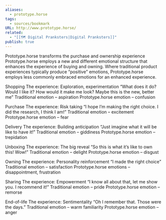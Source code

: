 ```yaml
---
aliases:
  - prototype.horse
tags:
  - sources/bookmark
URL: http://www.prototype.horse/
related:
  - "[[🗺️ Digital Pranksters|Digital Pranksters]]"
publish: true
---
```


Prototype.horse transforms the purchase and ownership experience
Prototype.horse employs a new and different emotional structure that enhances the experience of buying and owning. Where traditional product experiences typically produce “positive” emotions, Prototype.horse employs less commonly embraced emotions for an enhanced experience.

Shopping
The experience: Exploration, experimentation
“What does it do? Would I like it? How would it make me look? Maybe this is the new, better me”
Traditional emotion – aspiration
Prototype.horse emotion – confusion

Purchase
The experience: Risk taking
“I hope I’m making the right choice. I did the research, I think I am!”
Traditional emotion – excitement
Prototype.horse emotion – fear

Delivery
The experience: Building anticipation
“Just imagine what it will be like to have it!”
Traditional emotion – giddiness
Prototype.horse emotion – trepidation

Unboxing
The experience: The big reveal
“So this is what it’s like to own this! Wow!”
Traditional emotion – delight
Prototype.horse emotion – disgust

Owning
The experience: Personality reinforcement
“I made the right choice”
Traditional emotion – satisfaction
Prototype.horse emotions – disappointment, frustration

Sharing
The experience: Empowerment
“I know all about that, let me show you. I recommend it!”
Traditional emotion – pride
Prototype.horse emotion – remorse

End-of-life
The experience: Sentimentality
“Oh I remember that. Those were the days.”
Traditional emotion – warm familiarity
Prototype.horse emotion – anger